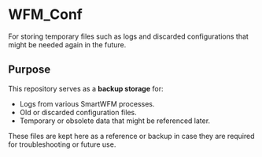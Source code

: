 # WFM_Conf

For storing temporary files such as logs and discarded configurations that might be needed again in the future.

## Purpose

This repository serves as a **backup storage** for:

- Logs from various SmartWFM processes.
- Old or discarded configuration files.
- Temporary or obsolete data that might be referenced later.

These files are kept here as a reference or backup in case they are required for troubleshooting or future use.